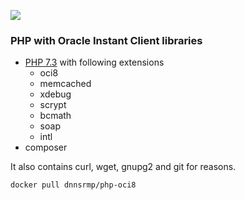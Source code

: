 ![](https://i.ibb.co/7kDZFCq/php-oci8.png)

### PHP with Oracle Instant Client libraries

- [PHP 7.3](http://php.net/) with following extensions
  - oci8
  - memcached
  - xdebug
  - scrypt
  - bcmath
  - soap
  - intl
- composer

It also contains curl, wget, gnupg2 and git for reasons.
  
```bash
docker pull dnnsrmp/php-oci8
```